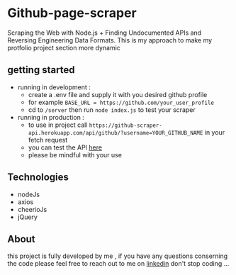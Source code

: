 # Github-page-scraper 
Scraping the Web with Node.js + Finding Undocumented APIs and Reversing Engineering Data Formats.
This is my approach to make my protfolio project section more dynamic 
## getting started
* running in development :
  - create a .env file and supply it with you desired github profile 
  - for example `BASE_URL = https://github.com/your_user_profile`
  - cd to `/server` then run `node index.js` to test your scraper 
* running in production : 
  - to use in project call `https://github-scraper-api.herokuapp.com/api/github/?username=YOUR_GITHUB_NAME` in your fetch request
  - you can test the API [here](https://github-scraper-api.herokuapp.com/)
  - please be mindful with your use 
## Technologies 
- nodeJs
- axios
- cheerioJs
- jQuery
## About 
this project is fully developed by me , if you have any questions conserning the code please feel free to reach out to me on [linkedin](https://www.linkedin.com/in/mohamed-aziz-laouiti/) 
don't stop coding ...
